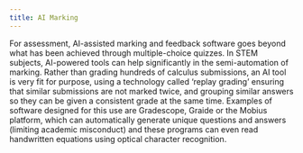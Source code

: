 ```yaml
---
title: AI Marking
---
```


For assessment, AI-assisted marking and feedback software goes beyond what has been achieved through multiple-choice quizzes. In STEM subjects, AI-powered tools can help significantly in the semi-automation of marking. Rather than grading hundreds of calculus submissions, an AI tool is very fit for purpose, using a technology called ‘replay grading’ ensuring that similar submissions are not marked twice, and grouping similar answers so they can be given a consistent grade at the same time. Examples of software designed for this use are Gradescope, Graide or the Mobius platform, which can automatically generate unique questions and answers (limiting academic misconduct) and these programs can even read handwritten equations using optical character recognition.
